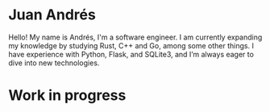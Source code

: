 # Juan Andrés
Hello! My name is Andrés, I'm a software engineer. I am currently expanding my knowledge by studying Rust, C++ and Go, among some other things. I have experience with Python, Flask, and SQLite3, and I’m always eager to dive into new technologies.


# Work in progress
